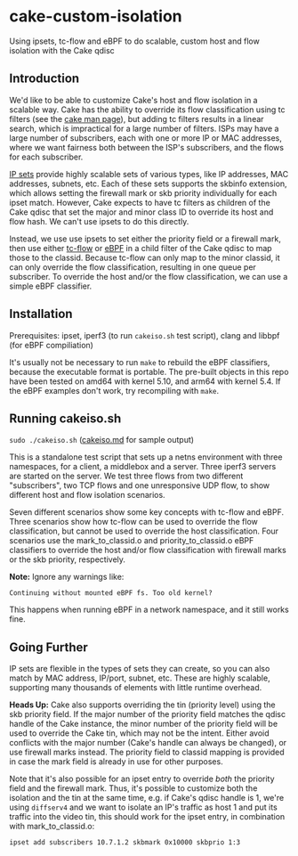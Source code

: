 # cake-custom-isolation

Using ipsets, tc-flow and eBPF to do scalable, custom host and flow isolation
with the Cake qdisc

## Introduction

We'd like to be able to customize Cake's host and flow isolation in a scalable
way. Cake has the ability to override its flow classification using tc filters
(see the [cake man page](https://man7.org/linux/man-pages/man8/tc-cake.8.html#OVERRIDING_CLASSIFICATION_WITH_TC_FILTERS)),
but adding tc filters results in a linear search, which is impractical for a
large number of filters. ISPs may have a large number of subscribers, each with
one or more IP or MAC addresses, where we want fairness both between the ISP's
subscribers, and the flows for each subscriber.

[IP sets](https://ipset.netfilter.org/) provide highly scalable sets of
various types, like IP addresses, MAC addresses, subnets, etc. Each of these
sets supports the skbinfo extension, which allows setting the firewall mark or
skb priority individually for each ipset match. However, Cake expects to have tc
filters as children of the Cake qdisc that set the major and minor class ID to
override its host and flow hash. We can't use ipsets to do this directly.

Instead, we use use ipsets to set either the priority field or a firewall mark,
then use either [tc-flow](https://man7.org/linux/man-pages/man8/tc-flow.8.html)
or [eBPF](https://man7.org/linux/man-pages/man8/tc-bpf.8.html) in a child filter
of the Cake qdisc to map those to the classid. Because tc-flow can only map to
the minor classid, it can only override the flow classification, resulting in
one queue per subscriber. To override the host and/or the flow classification,
we can use a simple eBPF classifier.

## Installation

Prerequisites: ipset, iperf3 (to run `cakeiso.sh` test script), clang and
libbpf (for eBPF compiliation)

It's usually not be necessary to run `make` to rebuild the eBPF classifiers,
because the executable format is portable. The pre-built objects in this repo
have been tested on amd64 with kernel 5.10, and arm64 with kernel 5.4. If the
eBPF examples don't work, try recompiling with `make`.

## Running cakeiso.sh

`sudo ./cakeiso.sh` ([cakeiso.md](cakeiso.md) for sample output)

This is a standalone test script that sets up a netns environment with three
namespaces, for a client, a middlebox and a server. Three iperf3 servers are
started on the server. We test three flows from two different "subscribers", two
TCP flows and one unresponsive UDP flow, to show different host and flow
isolation scenarios.

Seven different scenarios show some key concepts with tc-flow and eBPF. Three
scenarios show how tc-flow can be used to override the flow classification, but
cannot be used to override the host classification. Four scenarios use the
mark_to_classid.o and priority_to_classid.o eBPF classifiers to override the
host and/or flow classification with firewall marks or the skb priority,
respectively.

**Note:** Ignore any warnings like:

```
Continuing without mounted eBPF fs. Too old kernel?
```

This happens when running eBPF in a network namespace, and it still works fine.

## Going Further

IP sets are flexible in the types of sets they can create, so you can also match
by MAC address, IP/port, subnet, etc. These are highly scalable, supporting many
thousands of elements with little runtime overhead.

**Heads Up:** Cake also supports overriding the tin (priority level) using the
skb priority field. If the major number of the priority field matches the qdisc
handle of the Cake instance, the minor number of the priority field will be used
to override the Cake tin, which may not be the intent. Either avoid conflicts
with the major number (Cake's handle can always be changed), or use firewall
marks instead. The priority field to classid mapping is provided in case the
mark field is already in use for other purposes.

Note that it's also possible for an ipset entry to override *both* the priority
field and the firewall mark. Thus, it's possible to customize both the isolation
and the tin at the same time, e.g. if Cake's qdisc handle is 1, we're using
`diffserv4` and we want to isolate an IP's traffic as host 1 and put its traffic
into the video tin, this should work for the ipset entry, in combination with
mark_to_classid.o:

```
ipset add subscribers 10.7.1.2 skbmark 0x10000 skbprio 1:3
```
